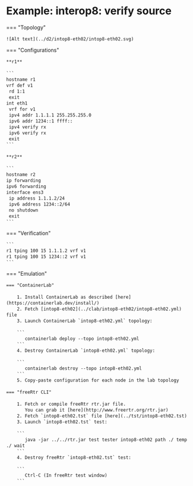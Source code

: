 # Example: interop8: verify source

=== "Topology"

    ![Alt text](../d2/intop8-eth02/intop8-eth02.svg)

=== "Configurations"

    **r1**

    ```
    hostname r1
    vrf def v1
     rd 1:1
     exit
    int eth1
     vrf for v1
     ipv4 addr 1.1.1.1 255.255.255.0
     ipv6 addr 1234::1 ffff::
     ipv4 verify rx
     ipv6 verify rx
     exit
    ```

    **r2**

    ```
    hostname r2
    ip forwarding
    ipv6 forwarding
    interface ens3
     ip address 1.1.1.2/24
     ipv6 address 1234::2/64
     no shutdown
     exit
    ```

=== "Verification"

    ```
    r1 tping 100 15 1.1.1.2 vrf v1
    r1 tping 100 15 1234::2 vrf v1
    ```

=== "Emulation"

    === "ContainerLab"

        1. Install ContainerLab as described [here](https://containerlab.dev/install/)  
        2. Fetch [intop8-eth02](../clab/intop8-eth02/intop8-eth02.yml) file  
        3. Launch ContainerLab `intop8-eth02.yml` topology:  

        ```
           containerlab deploy --topo intop8-eth02.yml  
        ```
        4. Destroy ContainerLab `intop8-eth02.yml` topology:  

        ```
           containerlab destroy --topo intop8-eth02.yml  
        ```
        5. Copy-paste configuration for each node in the lab topology

    === "freeRtr CLI"

        1. Fetch or compile freeRtr rtr.jar file.  
           You can grab it [here](http://www.freertr.org/rtr.jar)  
        2. Fetch `intop8-eth02.tst` file [here](../tst/intop8-eth02.tst)  
        3. Launch `intop8-eth02.tst` test:  

        ```
           java -jar ../../rtr.jar test tester intop8-eth02 path ./ temp ./ wait
        ```
        4. Destroy freeRtr `intop8-eth02.tst` test:  

        ```
           Ctrl-C (In freeRtr test window)
        ```

